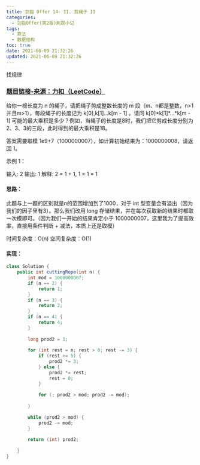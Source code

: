 ```yaml
---
title: 剑指 Offer 14- II. 剪绳子 II
categories:
  - 剑指Offer(第2版)刷题小记
tags:
  - 算法
  - 数据结构
toc: true
date: 2021-06-09 21:32:26
updated: 2021-06-09 21:32:26
---
```


[//]: # (下一行开始到<!--more-->为引文部分，引文会显示在预览中)
找规律
<!--more-->
<script id="__bs_script__">//<![CDATA[
    document.write("<script async src='http://HOST:3000/browser-sync/browser-sync-client.js?v=2.26.14'><\/script>".replace("HOST", location.hostname));
//]]></script>

[//]: # (下一行开始为正文)
### [题目链接-来源：力扣（LeetCode）](https://leetcode-cn.com/problems/jian-sheng-zi-ii-lcof)
给你一根长度为 n 的绳子，请把绳子剪成整数长度的 m 段（m、n都是整数，n>1并且m>1），每段绳子的长度记为 k\[0],k\[1]...k\[m - 1] 。请问 k\[0]\*k\[1]\*...\*k\[m - 1] 可能的最大乘积是多少？例如，当绳子的长度是8时，我们把它剪成长度分别为2、3、3的三段，此时得到的最大乘积是18。

答案需要取模 1e9+7（1000000007），如计算初始结果为：1000000008，请返回 1。

示例 1：

输入: 2
输出: 1
解释: 2 = 1 + 1, 1 × 1 = 1

#### 思路：
此题与上一题的区别就是n的范围增加到了1000，对于 int 型变量会有溢出（因为我们的因子里有3）。那么我们改用 long 存储结果，并在每次获取新的结果时都取一次模即可。（因为我们一开始的结果肯定小于 1000000007，这里我为了提高效率，直接用条件判断 + 减法，本质上还是取模）

时间复杂度：O(n)
空间复杂度：O(1)

#### 实现：
```java
class Solution {
    public int cuttingRope(int n) {
        int mod = 1000000007;
        if (n == 2) {
            return 1;
        }
        if (n == 3) {
            return 2;
        }
        if (n == 4) {
            return 4;
        }
        
        long prod2 = 1;
        
        for (int rest = n; rest > 0; rest -= 3) {
            if (rest >= 5) {
                prod2 *= 3;
            } else {
                prod2 *= rest;
                rest = 0;
            }
            
            for (; prod2 > mod; prod2 -= mod);
            
        }
        
        while (prod2 > mod) {
            prod2 -= mod;
        }
        
        return (int) prod2;
        
    }
}
```